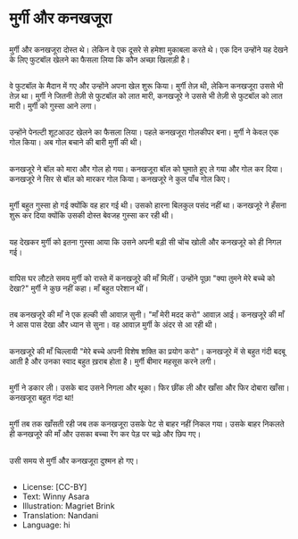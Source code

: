 # मुर्गी और कनखजूरा

##
मुर्गी और कनखजूरा दोस्त थे। लेकिन वे एक दूसरे से हमेशा मुकाबला करते थे। एक दिन उन्होंने यह देखने के लिए फुटबॉल खेलने का फैसला लिया कि कौन अच्छा खिलाड़ी है।

##
वे फुटबॉल के मैदान में गए और उन्होंने अपना खेल शुरू किया। मुर्गी तेज़ थी, लेकिन कनखजूरा उससे भी तेज़ था। मुर्गी ने जितनी तेज़ी से फुटबॉल को लात मारी, कनखजूरे ने उससे भी तेज़ी से फुटबॉल को लात मारी। मुर्गी को गुस्सा आने लगा।

##
उन्होंने पेनल्टी शूटआउट खेलने का फैसला लिया। पहले कनखजूरा गोलकीपर बना। मुर्गी ने केवल एक गोल किया। अब गोल बचाने की बारी मुर्गी की थी।

##
कनखजूरे ने बॉल को मारा और गोल हो गया। कनखजूरा बॉल को घुमाते हुए ले गया और गोल कर दिया। कनखजूरे ने सिर से बॉल को मारकर गोल किया। कनखजूरे ने कुल पाँच गोल किए।

##
मुर्गी बहुत गुस्सा हो गई क्योंकि वह हार गई थी। उसको हारना बिलकुल पसंद नहीं था। कनखजूरे ने हँसना शुरू कर दिया क्योंकि उसकी दोस्त बेवजह गुस्सा कर रही थी।

##
यह देखकर मुर्गी को इतना गुस्सा आया कि उसने अपनी बड़ी सी चोंच खोली और कनखजूरे को ही निगल गई।

##
वापिस घर लौटते समय मुर्गी को रास्ते में कनखजूरे की माँ मिलीं। उन्होंने पूछा "क्या तुमने मेरे बच्चे को देखा?" मुर्गी ने कुछ नहीं कहा। माँ बहुत परेशान थीं।

##
तब कनखजूरे की माँ ने एक हल्की सी आवाज़ सुनी। "माँ मेरी मदद करो" आवाज़ आई। कनखजूरे की माँ ने आस पास देखा और ध्यान से सुना। वह आवाज़ मुर्गी के अंदर से आ रही थी।

##
कनखजूरे की माँ चिल्लायी "मेरे बच्चे अपनी विशेष शक्ति का प्रयोग करो"। कनखजूरे में से बहुत गंदी बदबू आती है और उनका स्वाद बहुत ख़राब होता है। मुर्गी बीमार महसूस करने लगी।

##
मुर्गी ने डकार ली। उसके बाद उसने निगला और थूका। फिर छींक ली और खाँसा और फिर दोबारा खाँसा। कनखजूरा बहुत गंदा था!

##
मुर्गी तब तक खाँसती रही जब तक कनखजूरा उसके पेट से बाहर नहीं निकल गया। उसके बाहर निकलते ही कनखजूरे की माँ और उसका बच्चा रेंग कर पेड़ पर चढ़े और छिप गए।

##
उसी समय से मुर्गी और कनखजूरा दुश्मन हो गए।

##
* License: [CC-BY]
* Text: Winny Asara
* Illustration: Magriet Brink
* Translation: Nandani
* Language: hi
